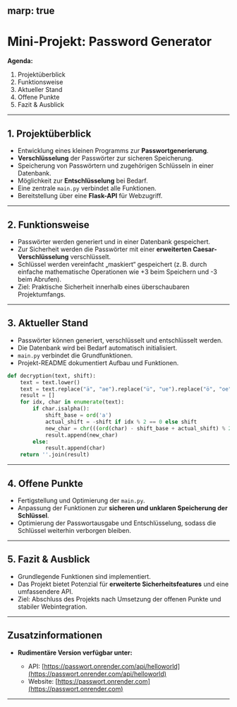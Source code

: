 
## marp: true

# Mini-Projekt: Password Generator

**Agenda:**

1. Projektüberblick
2. Funktionsweise
3. Aktueller Stand
4. Offene Punkte
5. Fazit & Ausblick

---

## 1. Projektüberblick

* Entwicklung eines kleinen Programms zur **Passwortgenerierung**.
* **Verschlüsselung** der Passwörter zur sicheren Speicherung.
* Speicherung von Passwörtern und zugehörigen Schlüsseln in einer Datenbank.
* Möglichkeit zur **Entschlüsselung** bei Bedarf.
* Eine zentrale `main.py` verbindet alle Funktionen.
* Bereitstellung über eine **Flask-API** für Webzugriff.

---

## 2. Funktionsweise

* Passwörter werden generiert und in einer Datenbank gespeichert.
* Zur Sicherheit werden die Passwörter mit einer **erweiterten Caesar-Verschlüsselung** verschlüsselt.
* Schlüssel werden vereinfacht „maskiert“ gespeichert (z. B. durch einfache mathematische Operationen wie +3 beim Speichern und -3 beim Abrufen).
* Ziel: Praktische Sicherheit innerhalb eines überschaubaren Projektumfangs.

---

## 3. Aktueller Stand

* Passwörter können generiert, verschlüsselt und entschlüsselt werden.
* Die Datenbank wird bei Bedarf automatisch initialisiert.
* `main.py` verbindet die Grundfunktionen.
* Projekt-README dokumentiert Aufbau und Funktionen.

```python
def decryption(text, shift):
    text = text.lower()
    text = text.replace("ä", "ae").replace("ü", "ue").replace("ö", "oe")
    result = []
    for idx, char in enumerate(text):
        if char.isalpha():
            shift_base = ord('a')
            actual_shift = -shift if idx % 2 == 0 else shift
            new_char = chr(((ord(char) - shift_base + actual_shift) % 26) + shift_base)
            result.append(new_char)
        else:
            result.append(char)
    return ''.join(result)
```

---

## 4. Offene Punkte

* Fertigstellung und Optimierung der `main.py`.
* Anpassung der Funktionen zur **sicheren und unklaren Speicherung der Schlüssel**.
* Optimierung der Passwortausgabe und Entschlüsselung, sodass die Schlüssel weiterhin verborgen bleiben.

---

## 5. Fazit & Ausblick

* Grundlegende Funktionen sind implementiert.
* Das Projekt bietet Potenzial für **erweiterte Sicherheitsfeatures** und eine umfassendere API.
* Ziel: Abschluss des Projekts nach Umsetzung der offenen Punkte und stabiler Webintegration.

---

## Zusatzinformationen

* **Rudimentäre Version verfügbar unter:**

  * API: [https://passwort.onrender.com/api/helloworld](https://passwort.onrender.com/api/helloworld)
  * Website: [https://passwort.onrender.com](https://passwort.onrender.com)

---